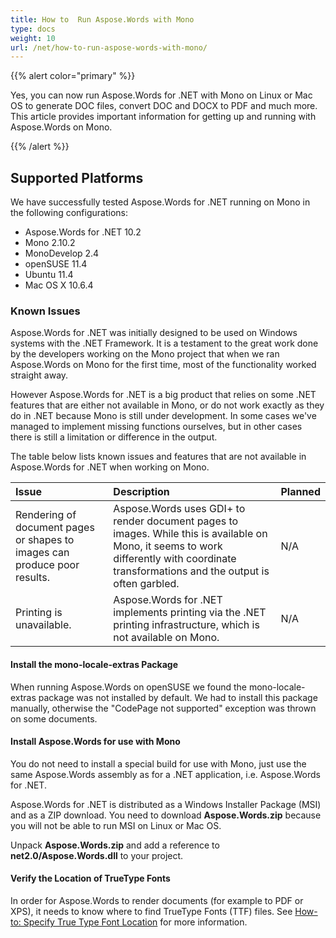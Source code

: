 ```yaml
---
title: How to  Run Aspose.Words with Mono
type: docs
weight: 10
url: /net/how-to-run-aspose-words-with-mono/
---
```


{{% alert color="primary" %}} 

Yes, you can now run Aspose.Words for .NET with Mono on Linux or Mac OS to generate DOC files, convert DOC and DOCX to PDF and much more. This article provides important information for getting up and running with Aspose.Words on Mono.

{{% /alert %}} 

## Supported Platforms

We have successfully tested Aspose.Words for .NET running on Mono in the following configurations:

- Aspose.Words for .NET 10.2 
- Mono 2.10.2 
- MonoDevelop 2.4 
- openSUSE 11.4 
- Ubuntu 11.4 
- Mac OS X 10.6.4 

### Known Issues

Aspose.Words for .NET was initially designed to be used on Windows systems with the .NET Framework. It is a testament to the great work done by the developers working on the Mono project that when we ran Aspose.Words on Mono for the first time, most of the functionality worked straight away.

However Aspose.Words for .NET is a big product that relies on some .NET features that are either not available in Mono, or do not work exactly as they do in .NET because Mono is still under development. In some cases we've managed to implement missing functions ourselves, but in other cases there is still a limitation or difference in the output. 

The table below lists known issues and features that are not available in Aspose.Words for .NET when working on Mono. 

|Issue |Description |Planned |
| :- | :- | :- |
|Rendering of document pages or shapes to images can produce poor results. |Aspose.Words uses GDI+ to render document pages to images. While this is available on Mono, it seems to work differently with coordinate transformations and the output is often garbled. |N/A |
|Printing is unavailable. |Aspose.Words for .NET implements printing via the .NET printing infrastructure, which is not available on Mono. |N/A |

#### Install the mono-locale-extras Package

When running Aspose.Words on openSUSE we found the mono-locale-extras package was not installed by default. We had to install this package manually, otherwise the "CodePage not supported" exception was thrown on some documents.

#### Install Aspose.Words for use with Mono

You do not need to install a special build for use with Mono, just use the same Aspose.Words assembly as for a .NET application, i.e. Aspose.Words for .NET.

Aspose.Words for .NET is distributed as a Windows Installer Package (MSI) and as a ZIP download. You need to download **Aspose.Words.zip** because you will not be able to run MSI on Linux or Mac OS. 

Unpack **Aspose.Words.zip** and add a reference to **net2.0/Aspose.Words.dll** to your project. 

#### Verify the Location of TrueType Fonts

In order for Aspose.Words to render documents (for example to PDF or XPS), it needs to know where to find TrueType Fonts (TTF) files. See [How-to: Specify True Type Font Location](/words/net/specifying-truetype-fonts-location/) for more information. 
